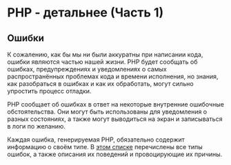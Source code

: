 # PHP - детальнее (Часть 1)

## Ошибки
К сожалению, как бы мы ни были аккуратны при написании кода, ошибки являются частью нашей жизни. PHP будет сообщать об ошибках, предупреждениях и уведомлениях о самых распространённых проблемах кода и времени исполнения, но знания, как разобраться в ошибках и как их обработать, могут сильно упростить процесс отладки.

PHP сообщает об ошибках в ответ на некоторые внутренние ошибочные обстоятельства. Они могут быть использованы для уведомления о разных состояниях, а также могут выводиться на экран и записываться в логи по желанию.

Каждая ошибка, генерируемая PHP, обязательно содержит информацию о своём типе. В [этом списке](https://www.php.net/manual/ru/errorfunc.constants.php) перечислены все типы ошибок, а также описания их поведений и провоцирующие их причины.